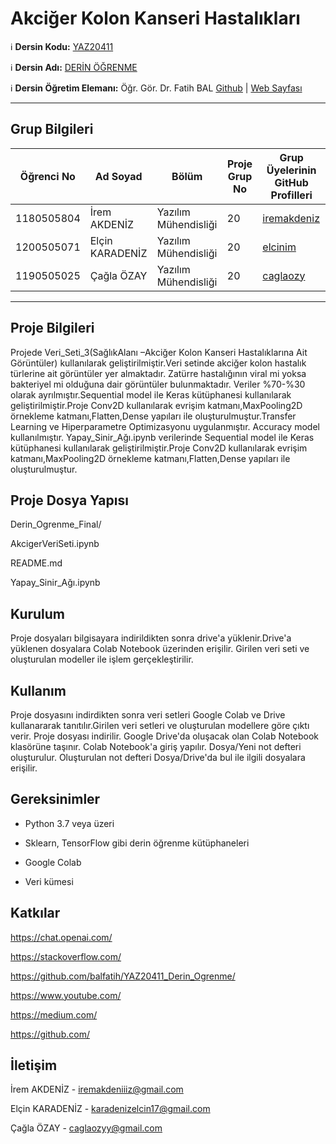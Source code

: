 # Akciğer Kolon Kanseri Hastalıkları

:information_source: **Dersin Kodu:** [YAZ20411](https://ebp.klu.edu.tr/Ders/dersDetay/YAZ20411/716026/tr)

:information_source: **Dersin Adı:** [DERİN ÖĞRENME](https://ebp.klu.edu.tr/Ders/dersDetay/YAZ20411/716026/tr)

:information_source: **Dersin Öğretim Elemanı:** Öğr. Gör. Dr. Fatih BAL [Github](https://github.com/balfatih) | [Web Sayfası](https://balfatih.github.io/)

---
## Grup Bilgileri

| Öğrenci No | Ad Soyad          | Bölüm   | Proje Grup No | Grup Üyelerinin GitHub Profilleri                  |
|------------|-------------------|---------|---------------|---------------------------------------------------|
| 1180505804     | İrem AKDENİZ  | Yazılım Mühendisliği | 20 | [iremakdeniz](https://github.com/iremakdeniz)     |
| 1200505071     | Elçin KARADENİZ | Yazılım Mühendisliği   | 20 | [elcinim](https://github.com/elcinim)           |
| 1190505025     | Çağla ÖZAY      | Yazılım Mühendisliği    | 20 | [caglaozy](https://github.com/caglaozy)     |

---

## Proje Bilgileri

Projede Veri_Seti_3(SağlıkAlanı –Akciğer Kolon Kanseri Hastalıklarına Ait Görüntüler) kullanılarak geliştirilmiştir.Veri setinde akciğer kolon hastalık türlerine ait görüntüler yer almaktadır.
Zatürre hastalığının viral mi yoksa bakteriyel mi olduğuna dair görüntüler bulunmaktadır. 
Veriler %70-%30 olarak ayrılmıştır.Sequential model ile Keras kütüphanesi kullanılarak geliştirilmiştir.Proje Conv2D kullanılarak evrişim katmanı,MaxPooling2D örnekleme katmanı,Flatten,Dense yapıları ile oluşturulmuştur.Transfer Learning ve Hiperparametre Optimizasyonu uygulanmıştır. 
Accuracy model kullanılmıştır.
Yapay_Sinir_Ağı.ipynb verilerinde Sequential model ile Keras kütüphanesi kullanılarak geliştirilmiştir.Proje Conv2D kullanılarak evrişim katmanı,MaxPooling2D örnekleme katmanı,Flatten,Dense yapıları ile oluşturulmuştur.

## Proje Dosya Yapısı

Derin_Ogrenme_Final/

AkcigerVeriSeti.ipynb

README.md

Yapay_Sinir_Ağı.ipynb

## Kurulum


Proje dosyaları bilgisayara indirildikten sonra drive'a yüklenir.Drive'a yüklenen dosyalara Colab Notebook üzerinden erişilir. Girilen veri seti ve oluşturulan modeller ile işlem gerçekleştirilir.

## Kullanım

Proje dosyasını indirdikten sonra veri setleri Google Colab ve Drive kullanararak tanıtılır.Girilen veri setleri ve oluşturulan modellere göre çıktı verir.
Proje dosyası indirilir.
Google Drive'da oluşacak olan Colab Notebook klasörüne taşınır.
Colab Notebook'a giriş yapılır.
Dosya/Yeni not defteri oluşturulur.
Oluşturulan not defteri Dosya/Drive'da bul ile ilgili dosyalara erişilir.

## Gereksinimler
- Python 3.7 veya üzeri

- Sklearn, TensorFlow gibi derin öğrenme kütüphaneleri

- Google Colab

- Veri kümesi

## Katkılar

https://chat.openai.com/

https://stackoverflow.com/

https://github.com/balfatih/YAZ20411_Derin_Ogrenme/

https://www.youtube.com/

https://medium.com/

https://github.com/


## İletişim 
İrem AKDENİZ - iremakdeniiiz@gmail.com

Elçin KARADENİZ - karadenizelcin17@gmail.com

Çağla ÖZAY - caglaozyy@gmail.com
